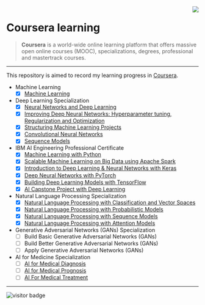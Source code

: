 <img src="https://d3njjcbhbojbot.cloudfront.net/web/images/favicons/apple-touch-icon-60x60.png"  align="right">

# Coursera learning
> **Coursera** is a world-wide online learning platform that offers massive open online courses (MOOC), specializations, degrees, professional and mastertrack courses.
***
This repository is aimed to record my learning progress in [Coursera](https://www.coursera.org/).

- Machine Learning
  - [x] [Machine Learning](https://github.com/zonghui0228/coursera-learning/tree/master/Machine%20Learning)
- Deep Learning Specialization
  - [x] [Neural Networks and Deep Learning](https://github.com/zonghui0228/coursera-learning/tree/master/Deep%20Learning%20Specialization/Neural%20Networks%20and%20Deep%20Learning)
  - [x] [Improving Deep Neural Networks: Hyperparameter tuning, Regularization and Optimization](https://github.com/zonghui0228/coursera-learning/tree/master/Deep%20Learning%20Specialization/Improving%20Deep%20Neural%20Networks%20Hyperparameter%20tuning%2C%20Regularization%20and%20Optimization)
  - [x] [Structuring Machine Learning Projects](https://github.com/zonghui0228/coursera-learning/tree/master/Deep%20Learning%20Specialization/Structuring%20Machine%20Learning%20Projects)
  - [x] [Convolutional Neural Networks](https://github.com/zonghui0228/coursera-learning/tree/master/Deep%20Learning%20Specialization/Convolutional%20Neural%20Networks)
  - [x] [Sequence Models](https://github.com/zonghui0228/coursera-learning/tree/master/Deep%20Learning%20Specialization/Sequence%20Models)
- IBM AI Engineering Professional Certificate
  - [x] [Machine Learning with Python](https://github.com/zonghui0228/coursera-learning/tree/master/IBM%20AI%20Engineering%20Professional%20Certificate/Machine%20Learning%20with%20Python)
  - [x] [Scalable Machine Learning on Big Data using Apache Spark](https://github.com/zonghui0228/coursera-learning/tree/master/IBM%20AI%20Engineering%20Professional%20Certificate/Scalable%20Machine%20Learning%20on%20Big%20Data%20using%20Apache%20Spark)
  - [x] [Introduction to Deep Learning & Neural Networks with Keras](https://github.com/zonghui0228/coursera-learning/tree/master/IBM%20AI%20Engineering%20Professional%20Certificate/Introduction%20to%20Deep%20Learning%20%26%20Neural%20Networks%20with%20Keras)
  - [x] [Deep Neural Networks with PyTorch](https://github.com/zonghui0228/coursera-learning/tree/master/IBM%20AI%20Engineering%20Professional%20Certificate/Deep%20Neural%20Networks%20with%20Pytorch)
  - [x] [Building Deep Learning Models with TensorFlow](https://github.com/zonghui0228/coursera-learning/tree/master/IBM%20AI%20Engineering%20Professional%20Certificate/Building%20Deep%20Learning%20Models%20with%20TensorFlow)
  - [x] [AI Capstone Project with Deep Learning](https://github.com/zonghui0228/coursera-learning/tree/master/IBM%20AI%20Engineering%20Professional%20Certificate/AI%20Capstone%20Project%20with%20Deep%20Learning)
- Natural Language Processing Specialization
  - [x] [Natural Language Processing with Classification and Vector Spaces](https://github.com/zonghui0228/coursera-learning/tree/master/Natural%20Language%20Processing%20Specialization/Natural%20Language%20Processing%20with%20Classification%20and%20Vector%20Spaces)
  - [x] [Natural Language Processing with Probabilistic Models](https://github.com/zonghui0228/coursera-learning/tree/master/Natural%20Language%20Processing%20Specialization/Natural%20Language%20Processing%20with%20Probabilistic%20Models)
  - [x] [Natural Language Processing with Sequence Models](https://github.com/zonghui0228/coursera-learning/tree/master/Natural%20Language%20Processing%20Specialization/Natural%20Language%20Processing%20with%20Sequence%20Models)
  - [x] [Natural Language Processing with Attention Models](https://github.com/zonghui0228/coursera-learning/tree/master/Natural%20Language%20Processing%20Specialization/Natural%20Language%20Processing%20with%20Attention%20Models)
- Generative Adversarial Networks (GANs) Specialization
  - [ ] Build Basic Generative Adversarial Networks (GANs)
  - [ ] Build Better Generative Adversarial Networks (GANs)
  - [ ] Apply Generative Adversarial Networks (GANs)
- AI for Medicine Specialization
  - [ ] [AI for Medical Diagnosis](https://www.coursera.org/learn/ai-for-medical-diagnosis/home/welcome)
  - [ ] [AI for Medical Prognosis](https://www.coursera.org/learn/ai-for-medical-prognosis/home/welcome)
  - [ ] [AI For Medical Treatment](https://www.coursera.org/learn/ai-for-medical-treatment/home/welcome)

***


<img src="https://visitor-badge.laobi.icu/badge?page_id=zonghui0228.coursera-learning" alt="visitor badge"/>

